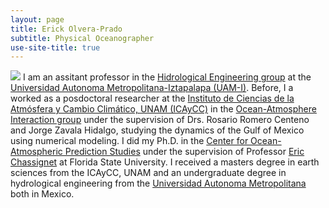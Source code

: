 ```yaml
---
layout: page
title: Erick Olvera-Prado
subtitle: Physical Oceanographer
use-site-title: true
---
```

![](/static/video/temp_ushad_mxlyr_anim.gif)
I am an assitant professor in the [Hidrological Engineering group](https://cbi.izt.uam.mx/coddaa/index.php/ih-pemc) at the [Universidad Autonoma Metropolitana-Iztapalapa (UAM-I)](http://www.iztapalapa.uam.mx/). Before, I a worked as a posdoctoral researcher at the [Instituto de Ciencias de la Atmósfera y Cambio Climático, UNAM (ICAyCC)](https://www.atmosfera.unam.mx/) in the [Ocean-Atmosphere Interaction group](http://grupo-ioa.atmosfera.unam.mx/) under the supervision of Drs. Rosario Romero Centeno and Jorge Zavala Hidalgo, studying the dynamics of the Gulf of Mexico using numerical modeling. I did my Ph.D. in the [Center for Ocean-Atmospheric Prediction Studies](https://www.coaps.fsu.edu/) under the supervision of Professor [Eric Chassignet](https://www.coaps.fsu.edu/eric-chassignet) at Florida State University. I received a masters degree in earth sciences from the ICAyCC, UNAM and an undergraduate degree in hydrological engineering from the [Universidad Autonoma Metropolitana](http://www.iztapalapa.uam.mx/) both in Mexico.



